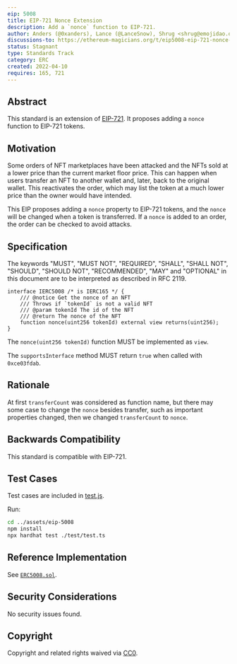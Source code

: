 ```yaml
---
eip: 5008
title: EIP-721 Nonce Extension
description: Add a `nonce` function to EIP-721.
author: Anders (@0xanders), Lance (@LanceSnow), Shrug <shrug@emojidao.org>
discussions-to: https://ethereum-magicians.org/t/eip5008-eip-721-nonce-and-metadata-update-extension/8925
status: Stagnant
type: Standards Track
category: ERC
created: 2022-04-10
requires: 165, 721
---
```


## Abstract

This standard is an extension of [EIP-721](./eip-721.md). It proposes adding a `nonce` function to EIP-721 tokens.

## Motivation

Some orders of NFT marketplaces have been attacked and the NFTs sold at a lower price than the current market floor price. This can happen when users transfer an NFT to another wallet and, later, back to the original wallet. This reactivates the order, which may list the token at a much lower price than the owner would have intended.

This EIP proposes adding a `nonce` property to EIP-721 tokens, and the `nonce` will be changed when a token is transferred. If a `nonce` is added to an order, the order can be checked to avoid attacks.

## Specification

The keywords "MUST", "MUST NOT", "REQUIRED", "SHALL", "SHALL NOT", "SHOULD", "SHOULD NOT", "RECOMMENDED", "MAY" and "OPTIONAL" in this document are to be interpreted as described in RFC 2119.

```solidity
interface IERC5008 /* is IERC165 */ {
    /// @notice Get the nonce of an NFT
    /// Throws if `tokenId` is not a valid NFT
    /// @param tokenId The id of the NFT
    /// @return The nonce of the NFT
    function nonce(uint256 tokenId) external view returns(uint256);
}
```
The `nonce(uint256 tokenId)` function MUST be implemented as `view`.

The `supportsInterface` method MUST return `true` when called with `0xce03fdab`.

## Rationale

At first `transferCount` was considered as function name, but there may some case to change the `nonce` besides transfer, such as important properties changed, then we changed `transferCount` to `nonce`.

## Backwards Compatibility

This standard is compatible with EIP-721.

## Test Cases

Test cases are included in [test.js](../assets/eip-5008/test/test.ts).

Run:
```sh
cd ../assets/eip-5008
npm install
npx hardhat test ./test/test.ts
```

## Reference Implementation

See [`ERC5008.sol`](../assets/eip-5008/contracts/ERC5008.sol).

## Security Considerations

No security issues found.

## Copyright
Copyright and related rights waived via [CC0](../LICENSE.md).
